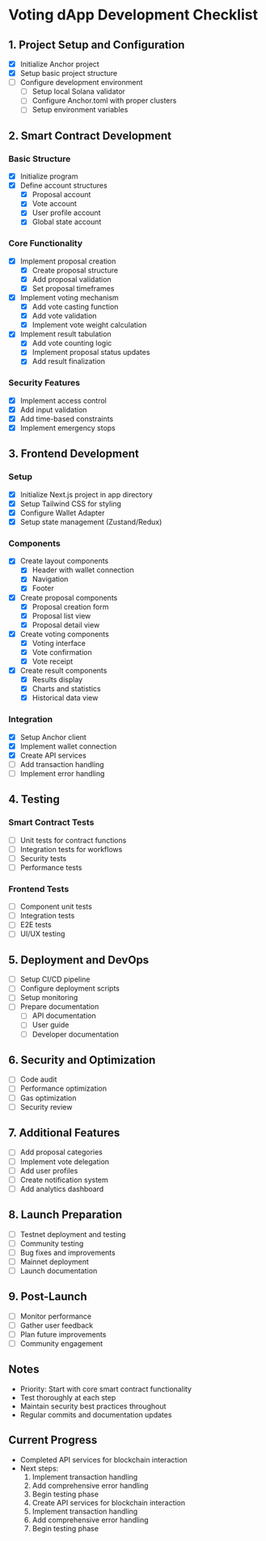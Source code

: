 # Voting dApp Development Checklist

## 1. Project Setup and Configuration

- [x] Initialize Anchor project
- [x] Setup basic project structure
- [ ] Configure development environment
  - [ ] Setup local Solana validator
  - [ ] Configure Anchor.toml with proper clusters
  - [ ] Setup environment variables

## 2. Smart Contract Development

### Basic Structure

- [x] Initialize program
- [x] Define account structures
  - [x] Proposal account
  - [x] Vote account
  - [x] User profile account
  - [x] Global state account

### Core Functionality

- [x] Implement proposal creation
  - [x] Create proposal structure
  - [x] Add proposal validation
  - [x] Set proposal timeframes
- [x] Implement voting mechanism
  - [x] Add vote casting function
  - [x] Add vote validation
  - [x] Implement vote weight calculation
- [x] Implement result tabulation
  - [x] Add vote counting logic
  - [x] Implement proposal status updates
  - [x] Add result finalization

### Security Features

- [x] Implement access control
- [x] Add input validation
- [x] Add time-based constraints
- [x] Implement emergency stops

## 3. Frontend Development

### Setup

- [x] Initialize Next.js project in app directory
- [x] Setup Tailwind CSS for styling
- [x] Configure Wallet Adapter
- [x] Setup state management (Zustand/Redux)

### Components

- [x] Create layout components
  - [x] Header with wallet connection
  - [x] Navigation
  - [x] Footer
- [x] Create proposal components
  - [x] Proposal creation form
  - [x] Proposal list view
  - [x] Proposal detail view
- [x] Create voting components
  - [x] Voting interface
  - [x] Vote confirmation
  - [x] Vote receipt
- [x] Create result components
  - [x] Results display
  - [x] Charts and statistics
  - [x] Historical data view

### Integration

- [x] Setup Anchor client
- [x] Implement wallet connection
- [x] Create API services
- [ ] Add transaction handling
- [ ] Implement error handling

## 4. Testing

### Smart Contract Tests

- [ ] Unit tests for contract functions
- [ ] Integration tests for workflows
- [ ] Security tests
- [ ] Performance tests

### Frontend Tests

- [ ] Component unit tests
- [ ] Integration tests
- [ ] E2E tests
- [ ] UI/UX testing

## 5. Deployment and DevOps

- [ ] Setup CI/CD pipeline
- [ ] Configure deployment scripts
- [ ] Setup monitoring
- [ ] Prepare documentation
  - [ ] API documentation
  - [ ] User guide
  - [ ] Developer documentation

## 6. Security and Optimization

- [ ] Code audit
- [ ] Performance optimization
- [ ] Gas optimization
- [ ] Security review

## 7. Additional Features

- [ ] Add proposal categories
- [ ] Implement vote delegation
- [ ] Add user profiles
- [ ] Create notification system
- [ ] Add analytics dashboard

## 8. Launch Preparation

- [ ] Testnet deployment and testing
- [ ] Community testing
- [ ] Bug fixes and improvements
- [ ] Mainnet deployment
- [ ] Launch documentation

## 9. Post-Launch

- [ ] Monitor performance
- [ ] Gather user feedback
- [ ] Plan future improvements
- [ ] Community engagement

## Notes

- Priority: Start with core smart contract functionality
- Test thoroughly at each step
- Maintain security best practices throughout
- Regular commits and documentation updates

## Current Progress

- Completed API services for blockchain interaction
- Next steps:
  1. Implement transaction handling
  2. Add comprehensive error handling
  3. Begin testing phase
  4. Create API services for blockchain interaction
  5. Implement transaction handling
  6. Add comprehensive error handling
  7. Begin testing phase
